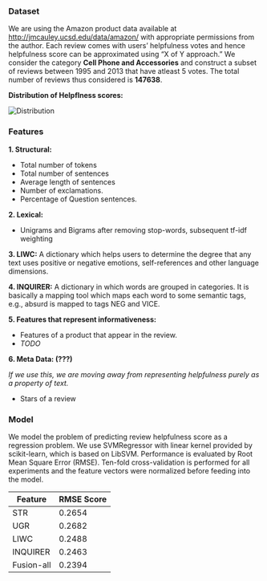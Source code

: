 ### Dataset

We are using the Amazon product data available at http://jmcauley.ucsd.edu/data/amazon/ with appropriate permissions from the author.
Each review comes with users’ helpfulness votes and hence helpfulness score can be approximated using “X of Y approach.”
We consider the category **Cell Phone and Accessories** and construct a subset of reviews between 1995 and 2013 that have atleast 5 votes.
The total number of reviews thus considered is **147638**.

**Distribution of Helpflness scores:**

![Distribution](https://raw.githubusercontent.com/ankeshanand/masters-thesis/master/graphs/distribution%20of%20helpfulness.png "Distribution of Helpfulness scores")

### Features

**1. Structural:**
* Total number of tokens
* Total number of sentences
* Average length of sentences
* Number of exclamations.
* Percentage of Question sentences.

**2. Lexical:**
* Unigrams and Bigrams after removing stop-words, subsequent tf-idf weighting

**3. LIWC:**  A dictionary which helps users to determine the degree that any text uses positive or negative emotions, self-references
and other language dimensions.

**4. INQUIRER:**  A dictionary in which words are grouped in categories. It is basically a mapping tool which maps each word to some semantic tags, e.g., absurd
is mapped to tags NEG and VICE. 

**5. Features that represent informativeness:** 
* Features of a product that appear in the review.
* *TODO*

**6. Meta Data: (???)** 

*If we use this, we are moving away from representing helpfulness purely as a property of text.*
* Stars of a review

### Model

We model the problem of predicting review helpfulness score as a regression problem. We use SVMRegressor with linear kernel
provided by scikit-learn, which is based on LibSVM. Performance is evaluated by Root Mean Square Error (RMSE).
Ten-fold cross-validation is performed for all experiments and the feature vectors were normalized before feeding into the model.

| Feature       | RMSE Score |
| ------------- | ------------- |
| STR           | 0.2654        |
| UGR           | 0.2682        |
| LIWC          | 0.2488        |
| INQUIRER      | 0.2463        |
| Fusion-all    | 0.2394        |
